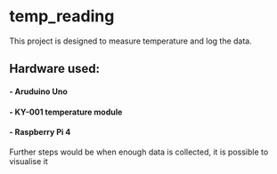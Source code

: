 # temp_reading

This project is designed to measure temperature and log the data.

## Hardware used:

#### - Aruduino Uno
#### - KY-001 temperature module
#### - Raspberry Pi 4  

Further steps would be when enough data is collected, it is possible to visualise it
